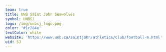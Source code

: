 ```yaml
---
team: true
title: UNB Saint John Seawolves
symbol: UNBSJ
logo: /img/unbsj_logo.png
color: '#1c284e'
textColor: white
website: 'https://www.unb.ca/saintjohn/athletics/club/football-m.html'
uid: SJ
---
```


